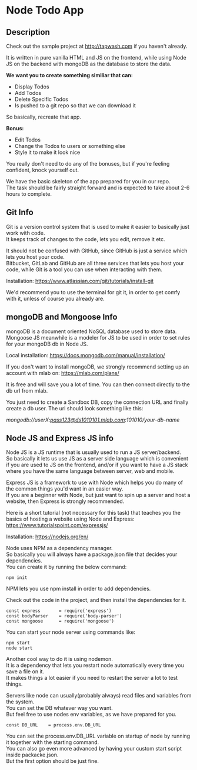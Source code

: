 
# Node Todo App

## Description

Check out the sample project at http://tapwash.com if you haven't already.

It is written in pure vanilla HTML and JS on the frontend, while using Node JS on the backend with mongoDB as the database to store the data.

**We want you to create something similiar that can:** 

* Display Todos
* Add Todos
* Delete Specific Todos
* Is pushed to a git repo so that we can download it

So basically, recreate that app.

**Bonus:** 

* Edit Todos
* Change the Todos to users or something else
* Style it to make it look nice

You really don't need to do any of the bonuses,
but if you're feeling confident, knock yourself out.

We have the basic skeleton of the app prepared for you in our repo.  
The task should be fairly straight forward and is expected to take
about 2-6 hours to complete.

## Git Info

Git is a version control system that is used to make it easier to
basically just work with code.  
It keeps track of changes to the code,
lets you edit, remove it etc.

It should not be confused with GitHub, since GitHub is just a service
which lets you host your code.  
Bitbucket, GitLab and GitHub are all three services that lets you host
your code, while Git is a tool you can use when interacting with them.

Installation: 
https://www.atlassian.com/git/tutorials/install-git

We'd recommend you to use the terminal for git it, in order 
to get comfy with it, unless of course you already are.

## mongoDB and Mongoose Info

mongoDB is a document oriented NoSQL database used to store data.  
Mongoose JS meanwhile is a modeler for JS to be used in order to set rules
for your mongoDB db in Node JS.

Local installation: 
https://docs.mongodb.com/manual/installation/

If you don't want to install mongoDB, we
strongly recommend setting up an account with mlab on: 
https://mlab.com/plans/

It is free and will save you a lot of time.
You can then connect directly to the db url from mlab.

You just need to create a Sandbox DB, copy the
connection URL and finally create a db user.
The url should look something like this: 

*mongodb://userX:pass123@ds1010101.mlab.com:101010/your-db-name*

## Node JS and Express JS info

Node JS is a JS runtime that is usually used to run a JS server/backend.  
So basically it lets us use JS as a server side language which is
convenient if you are used to JS on the frontend, and/or if you want
to have a JS stack where you have the same language between 
server, web and mobile.

Express JS is a framework to use with Node which helps you do
many of the common things you'd want in an easier way.  
If you are a beginner with Node, but just want to spin up a server 
and host a website, then Express is strongly recommended.

Here is a short tutorial (not necessary for this task) that teaches
you the basics of hosting a website using Node and Express:
https://www.tutorialspoint.com/expressjs/

Installation: 
https://nodejs.org/en/

Node uses NPM as a dependency manager.  
So basically you will always have a package.json file
that decides your dependencies.  
You can create it by running the below command:

```
npm init
```

NPM lets you use npm install in order to
add dependencies.

Check out the code in the project, and then
install the dependencies for it.

```
const express       = require('express')
const bodyParser    = require('body-parser')
const mongoose      = require('mongoose')
```

You can start your node server using commands like:
```
npm start
node start
```

Another cool way to do it is using nodemon.  
It is a dependency that lets you restart node
automatically every time you save a file on it.  
It makes things a lot easier if you need
to restart the server a lot to test things.

Servers like node can usually(probably always) 
read files and variables from the system.  
You can set the DB whatever way you want.  
But feel free to use nodes env variables,
as we have prepared for you.

```
const DB_URL    = process.env.DB_URL
```

You can set the process.env.DB_URL variable
on startup of node by running it together
with the starting command.  
You can also go even more advanced by having 
your custom start script inside packacke.json.  
But the first option should be just fine.

